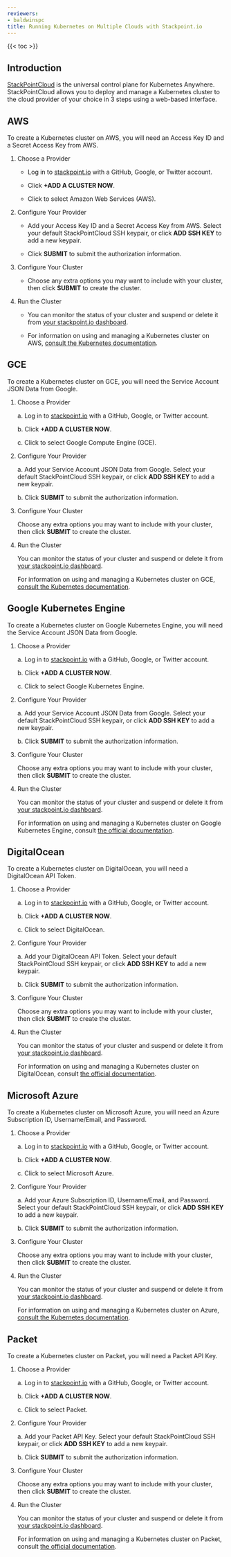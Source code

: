 ```yaml
---
reviewers:
- baldwinspc
title: Running Kubernetes on Multiple Clouds with Stackpoint.io
---
```


{{< toc >}}

## Introduction

[StackPointCloud](https://stackpoint.io/) is the universal control plane for Kubernetes Anywhere. StackPointCloud allows you to deploy and manage a Kubernetes cluster to the cloud provider of your choice in 3 steps using a web-based interface.


## AWS

To create a Kubernetes cluster on AWS, you will need an Access Key ID and a Secret Access Key from AWS.

1. Choose a Provider

    * Log in to [stackpoint.io](https://stackpoint.io) with a GitHub, Google, or Twitter account.

    * Click **+ADD A CLUSTER NOW**.

    * Click to select Amazon Web Services (AWS).

1. Configure Your Provider

    * Add your Access Key ID and a Secret Access Key from AWS. Select your default StackPointCloud SSH keypair, or click **ADD SSH KEY** to add a new keypair.

    * Click **SUBMIT** to submit the authorization information.

1. Configure Your Cluster

    * Choose any extra options you may want to include with your cluster, then click **SUBMIT** to create the cluster. 

1. Run the Cluster

    * You can monitor the status of your cluster and suspend or delete it from [your stackpoint.io dashboard](https://stackpoint.io/#/clusters).

    * For information on using and managing a Kubernetes cluster on AWS, [consult the  Kubernetes documentation](/docs/getting-started-guides/aws/).


## GCE

To create a Kubernetes cluster on GCE, you will need the Service Account JSON Data from Google.

1. Choose a Provider

    a. Log in to [stackpoint.io](https://stackpoint.io) with a GitHub, Google, or Twitter account.

    b. Click **+ADD A CLUSTER NOW**.

    c. Click to select Google Compute Engine (GCE).

1. Configure Your Provider

    a. Add your Service Account JSON Data from Google. Select your default StackPointCloud SSH keypair, or click **ADD SSH KEY** to add a new keypair.

    b. Click **SUBMIT** to submit the authorization information.

1. Configure Your Cluster

    Choose any extra options you may want to include with your cluster, then click **SUBMIT** to create the cluster. 

1. Run the Cluster

    You can monitor the status of your cluster and suspend or delete it from [your stackpoint.io dashboard](https://stackpoint.io/#/clusters).

    For information on using and managing a Kubernetes cluster on GCE, [consult the  Kubernetes documentation](/docs/getting-started-guides/gce/).


## Google Kubernetes Engine

To create a Kubernetes cluster on Google Kubernetes Engine, you will need the Service Account JSON Data from Google.

1. Choose a Provider

    a. Log in to [stackpoint.io](https://stackpoint.io) with a GitHub, Google, or Twitter account.

    b. Click **+ADD A CLUSTER NOW**.

    c. Click to select Google Kubernetes Engine.

1. Configure Your Provider

    a. Add your Service Account JSON Data from Google. Select your default StackPointCloud SSH keypair, or click **ADD SSH KEY** to add a new keypair.

    b. Click **SUBMIT** to submit the authorization information.

1. Configure Your Cluster

    Choose any extra options you may want to include with your cluster, then click **SUBMIT** to create the cluster. 

1. Run the Cluster

    You can monitor the status of your cluster and suspend or delete it from [your stackpoint.io dashboard](https://stackpoint.io/#/clusters).

    For information on using and managing a Kubernetes cluster on Google Kubernetes Engine, consult [the official documentation](/docs/home/).


## DigitalOcean

To create a Kubernetes cluster on DigitalOcean, you will need a DigitalOcean API Token.

1. Choose a Provider

    a. Log in to [stackpoint.io](https://stackpoint.io) with a GitHub, Google, or Twitter account.

    b. Click **+ADD A CLUSTER NOW**.

    c. Click to select DigitalOcean.

1. Configure Your Provider

    a. Add your DigitalOcean API Token. Select your default StackPointCloud SSH keypair, or click **ADD SSH KEY** to add a new keypair.

    b. Click **SUBMIT** to submit the authorization information.

1. Configure Your Cluster

    Choose any extra options you may want to include with your cluster, then click **SUBMIT** to create the cluster. 

1. Run the Cluster

    You can monitor the status of your cluster and suspend or delete it from [your stackpoint.io dashboard](https://stackpoint.io/#/clusters).

    For information on using and managing a Kubernetes cluster on DigitalOcean, consult [the official documentation](/docs/home/).


## Microsoft Azure

To create a Kubernetes cluster on Microsoft Azure, you will need an Azure Subscription ID, Username/Email, and Password.

1. Choose a Provider

    a. Log in to [stackpoint.io](https://stackpoint.io) with a GitHub, Google, or Twitter account.

    b. Click **+ADD A CLUSTER NOW**.

    c. Click to select Microsoft Azure.

1. Configure Your Provider

    a. Add your Azure Subscription ID, Username/Email, and Password. Select your default StackPointCloud SSH keypair, or click **ADD SSH KEY** to add a new keypair.

    b. Click **SUBMIT** to submit the authorization information.

1. Configure Your Cluster

    Choose any extra options you may want to include with your cluster, then click **SUBMIT** to create the cluster. 

1. Run the Cluster

    You can monitor the status of your cluster and suspend or delete it from [your stackpoint.io dashboard](https://stackpoint.io/#/clusters).

    For information on using and managing a Kubernetes cluster on Azure, [consult the  Kubernetes documentation](/docs/getting-started-guides/azure/).


## Packet

To create a Kubernetes cluster on Packet, you will need a Packet API Key.

1. Choose a Provider

    a. Log in to [stackpoint.io](https://stackpoint.io) with a GitHub, Google, or Twitter account.

    b. Click **+ADD A CLUSTER NOW**.

    c. Click to select Packet.

1. Configure Your Provider

    a. Add your Packet API Key. Select your default StackPointCloud SSH keypair, or click **ADD SSH KEY** to add a new keypair.

    b. Click **SUBMIT** to submit the authorization information.

1. Configure Your Cluster

    Choose any extra options you may want to include with your cluster, then click **SUBMIT** to create the cluster. 

1. Run the Cluster

    You can monitor the status of your cluster and suspend or delete it from [your stackpoint.io dashboard](https://stackpoint.io/#/clusters).

    For information on using and managing a Kubernetes cluster on Packet, consult [the official documentation](/docs/home/).
